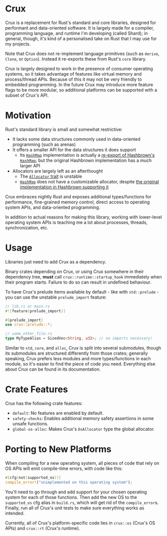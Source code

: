 # Crux

Crux is a replacement for Rust's standard and core libraries, designed for performant and data-oriented software. It is largely made for a compiler, programming language, and runtime I'm developing (called Shard); in general, though, it's kind of a personalised take on Rust that I may use for my projects.

Note that Crux does not re-implement language primitives (such as `derive`, `Clone`, or `Option`). Instead it re-exports these from Rust's `core` library.

Crux is largely designed to work in the presence of consumer operating systems, so it takes advantage of features like virtual memory and process/thread APIs. Because of this it may not be very friendly to embedded programming. In the future Crux may introduce more feature flags to be more modular, so additional platforms can be supported with a subset of Crux's API.



# Motivation

Rust's standard library is small and somewhat restrictive:
- It lacks some data structures commonly used in data-oriented programming (such as arenas)
- It offers a smaller API for the data structures it does support
	- Its [`HashMap`](https://doc.rust-lang.org/stable/std/collections/struct.HashMap.html) implementation is actually a [re-export of Hashbrown's `HashMap`](https://doc.rust-lang.org/stable/src/std/collections/hash/map.rs.html#4); but the original Hashbrown implementation has a much larger API
- Allocators are largely left as an afterthought
	- The [`Allocator` trait](https://doc.rust-lang.org/stable/std/alloc/trait.Allocator.html) is unstable
	- [`HashMap`](https://doc.rust-lang.org/stable/std/collections/struct.HashMap.html) does not have a customizable allocator, despite [the original implementation in Hashbrown supporting it](https://docs.rs/hashbrown/latest/hashbrown/struct.HashMap.html)

Crux embraces nightly Rust and exposes additional types/functions for performance, fine-grained memory control, direct access to operating system APIs, and data-oriented programming.

In addition to actual reasons for making this library, working with lower-level operating system APIs is teaching me a lot about processes, threads, synchronization, etc.



# Usage

Libraries just need to add Crux as a dependency.

Binary crates depending on Crux, or using Crux somewhere in their dependency tree, **must** call `crux::runtime::startup_hook` immediately when their program starts. Failure to do so can result in undefined behaviour.

To have Crux's prelude items available by default - like with `std::prelude` - you can use the unstable `prelude_import` feature:
```rs
// lib.rs or main.rs
#![feature(prelude_import)]

#[prelude_import]
use crux::prelude::*;

// some_other_file.rs
type MyTypeAlias = SizedVec<String, u32>; // no imports necessary!
```

Similar to `std`, `core`, and `alloc`, Crux is split into several submodules, though its submodules are structured differently from those crates; generally speaking, Crux prefers less modules and more types/functions in each module, so it's easier to find the piece of code you need. Everything else about Crux can be found in its documentation.



# Crate Features

Crux has the following crate features:
- `default`: No features are enabled by default.
- `safety-checks`: Enables additional memory safety assertions in some unsafe functions.
- `global-os-alloc`: Makes Crux's `OsAllocator` type the global allocator.



# Porting to New Platforms

When compiling for a new operating system, all pieces of code that rely on OS APIs will emit compile-time errors, with code like this:

```rs
#[cfg(not(supported_os))]
compile_error!("unimplemented on this operating system");
```

You'll need to go through and add support for your chosen operating system for each of those functions. Then add the new OS to the `supported_os` cfg alias in `build.rs`, which will get rid of the `compile_error`s. Finally, run all of Crux's unit tests to make sure everything works as intended.

Currently, all of Crux's platform-specific code lies in `crux::os` (Crux's OS APIs) and `crux::rt` (Crux's runtime).
